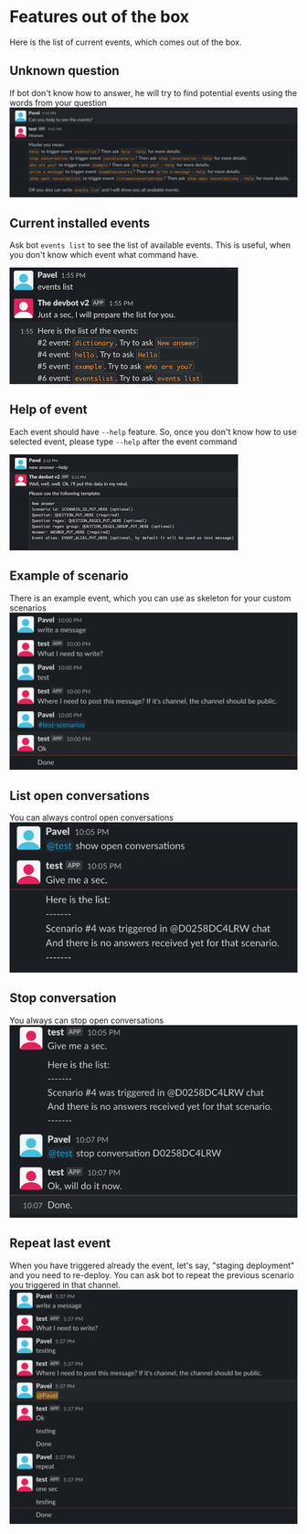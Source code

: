 # Features out of the box
Here is the list of current events, which comes out of the box.

## Unknown question
If bot don't know how to answer, he will try to find potential events using the words from your question
![question-options](images/possible-options.png)

## Current installed events
Ask bot `events list` to see the list of available events. This is useful, when you don't know which event what command have.

![events-list](images/events-list.png)

## Help of event
Each event should have `--help` feature. So, once you don't know how to use selected event, please type `--help` after the event command

![usage-help-command](images/new-answer-help.png)

## Example of scenario
There is an example event, which you can use as skeleton for your custom scenarios
![example-scenario](images/example-scenario.png)

## List open conversations
You can always control open conversations
![show-open-conversations](images/show-open-conversations.png)

## Stop conversation
You always can stop open conversations
![stop-open-conversations](images/stop-conversation.png)

## Repeat last event
When you have triggered already the event, let's say, "staging deployment" and you need to re-deploy. You can ask bot to repeat the previous scenario you triggered in that channel.
![repeat-scenario](images/repeat-event.png)
